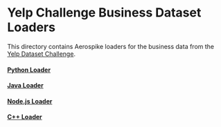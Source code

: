 Yelp Challenge Business Dataset Loaders
================================================================

This directory contains Aerospike loaders for the business data from
the [Yelp Dataset Challenge](http://www.yelp.com/dataset_challenge).

#### [Python Loader](python)

#### [Java Loader](java)

#### [Node.js Loader](nodejs)

#### [C++ Loader](cplusplus)
